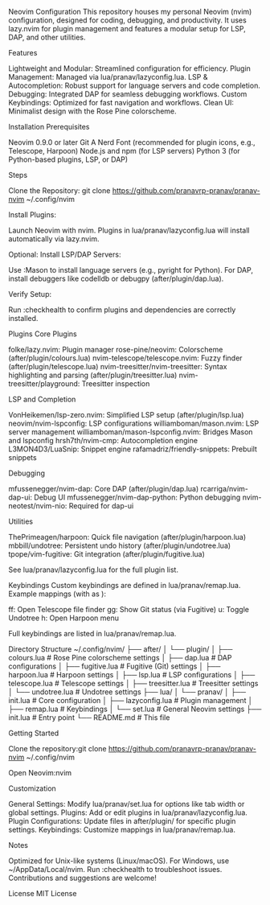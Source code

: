 Neovim Configuration
This repository houses my personal Neovim (nvim) configuration, designed for coding, debugging, and productivity. It uses lazy.nvim for plugin management and features a modular setup for LSP, DAP, and other utilities.

Features

Lightweight and Modular: Streamlined configuration for efficiency.
Plugin Management: Managed via lua/pranav/lazyconfig.lua.
LSP & Autocompletion: Robust support for language servers and code completion.
Debugging: Integrated DAP for seamless debugging workflows.
Custom Keybindings: Optimized for fast navigation and workflows.
Clean UI: Minimalist design with the Rose Pine colorscheme.


Installation
Prerequisites

Neovim 0.9.0 or later
Git
A Nerd Font (recommended for plugin icons, e.g., Telescope, Harpoon)
Node.js and npm (for LSP servers)
Python 3 (for Python-based plugins, LSP, or DAP)

Steps

Clone the Repository:
git clone https://github.com/pranavrp-pranav/pranav-nvim ~/.config/nvim


Install Plugins:

Launch Neovim with nvim.
Plugins in lua/pranav/lazyconfig.lua will install automatically via lazy.nvim.


Optional: Install LSP/DAP Servers:

Use :Mason to install language servers (e.g., pyright for Python).
For DAP, install debuggers like codelldb or debugpy (after/plugin/dap.lua).


Verify Setup:

Run :checkhealth to confirm plugins and dependencies are correctly installed.




Plugins
Core Plugins

folke/lazy.nvim: Plugin manager
rose-pine/neovim: Colorscheme (after/plugin/colours.lua)
nvim-telescope/telescope.nvim: Fuzzy finder (after/plugin/telescope.lua)
nvim-treesitter/nvim-treesitter: Syntax highlighting and parsing (after/plugin/treesitter.lua)
nvim-treesitter/playground: Treesitter inspection

LSP and Completion

VonHeikemen/lsp-zero.nvim: Simplified LSP setup (after/plugin/lsp.lua)
neovim/nvim-lspconfig: LSP configurations
williamboman/mason.nvim: LSP server management
williamboman/mason-lspconfig.nvim: Bridges Mason and lspconfig
hrsh7th/nvim-cmp: Autocompletion engine
L3MON4D3/LuaSnip: Snippet engine
rafamadriz/friendly-snippets: Prebuilt snippets

Debugging

mfussenegger/nvim-dap: Core DAP (after/plugin/dap.lua)
rcarriga/nvim-dap-ui: Debug UI
mfussenegger/nvim-dap-python: Python debugging
nvim-neotest/nvim-nio: Required for dap-ui

Utilities

ThePrimeagen/harpoon: Quick file navigation (after/plugin/harpoon.lua)
mbbill/undotree: Persistent undo history (after/plugin/undotree.lua)
tpope/vim-fugitive: Git integration (after/plugin/fugitive.lua)


See lua/pranav/lazyconfig.lua for the full plugin list.


Keybindings
Custom keybindings are defined in lua/pranav/remap.lua. Example mappings (with <leader> as <Space>):

<leader>ff: Open Telescope file finder
<leader>gg: Show Git status (via Fugitive)
<leader>u: Toggle Undotree
<leader>h: Open Harpoon menu


Full keybindings are listed in lua/pranav/remap.lua.


Directory Structure
~/.config/nvim/
├── after/
│   └── plugin/
│       ├── colours.lua     # Rose Pine colorscheme settings
│       ├── dap.lua         # DAP configurations
│       ├── fugitive.lua    # Fugitive (Git) settings
│       ├── harpoon.lua     # Harpoon settings
│       ├── lsp.lua         # LSP configurations
│       ├── telescope.lua   # Telescope settings
│       ├── treesitter.lua  # Treesitter settings
│       └── undotree.lua   # Undotree settings
├── lua/
│   └── pranav/
│       ├── init.lua       # Core configuration
│       ├── lazyconfig.lua # Plugin management
│       ├── remap.lua      # Keybindings
│       └── set.lua        # General Neovim settings
├── init.lua               # Entry point
└── README.md              # This file


Getting Started

Clone the repository:git clone https://github.com/pranavrp-pranav/pranav-nvim ~/.config/nvim


Open Neovim:nvim




Customization

General Settings: Modify lua/pranav/set.lua for options like tab width or global settings.
Plugins: Add or edit plugins in lua/pranav/lazyconfig.lua.
Plugin Configurations: Update files in after/plugin/ for specific plugin settings.
Keybindings: Customize mappings in lua/pranav/remap.lua.


Notes

Optimized for Unix-like systems (Linux/macOS). For Windows, use ~/AppData/Local/nvim.
Run :checkhealth to troubleshoot issues.
Contributions and suggestions are welcome!


License
MIT License
